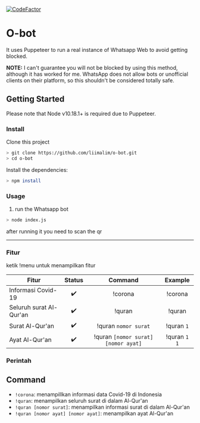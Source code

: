 [![CodeFactor](https://www.codefactor.io/repository/github/liimalim/o-bot/badge)](https://www.codefactor.io/repository/github/liimalim/o-bot)

# O-bot 

It uses Puppeteer to run a real instance of Whatsapp Web to avoid getting blocked.

**NOTE:** I can't guarantee you will not be blocked by using this method, although it has worked for me. WhatsApp does not allow bots or unofficial clients on their platform, so this shouldn't be considered totally safe.
## Getting Started

Please note that Node v10.18.1+ is required due to Puppeteer.

### Install
Clone this project

```bash
> git clone https://github.com/liimalim/o-bot.git
> cd o-bot
```

Install the dependencies:

```bash
> npm install
```

### Usage
1. run the Whatsapp bot

```bash
> node index.js
```

after running it you need to scan the qr

---

### Fitur 
ketik !menu untuk menampilkan fitur

| Fitur        | Status | Command | Example |
| --------------- |:---------:|:---:|:------------------:|
| Informasi Covid-19 | ✔️ | !corona | !corona |
| Seluruh surat Al-Qur'an | ✔️ | !quran | !quran
| Surat Al-Qur'an | ✔️ | !quran `nomor surat` | !quran `1` |
| Ayat Al-Qur'an | ✔️ | !quran `[nomor surat] [nomor ayat]` | !quran `1 1` |

### Perintah 

## Command

  - `!corona`: menampillkan informasi data Covid-19 di Indonesia
  - `!quran`: menampilkan seluruh surat di dalam Al-Qur'an
  - `!quran [nomor surat]`: menampilkan informasi surat di dalam Al-Qur'an
  - `!quran [nomor ayat] [nomor ayat]`: menampilkan ayat Al-Qur'an
